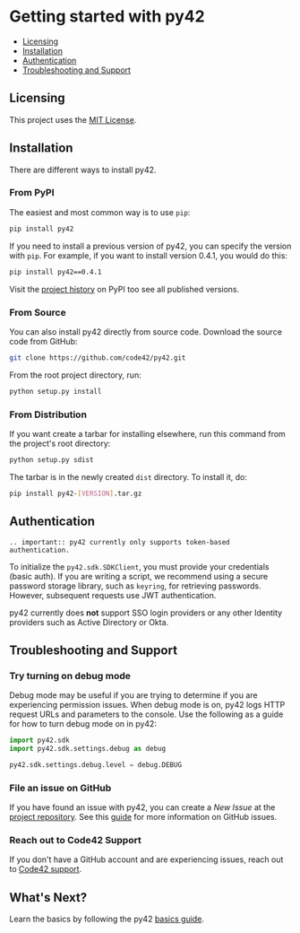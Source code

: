 # Getting started with py42

* [Licensing](#licensing)
* [Installation](#installation)
* [Authentication](#authentication)
* [Troubleshooting and Support](#troubleshooting-and-support)

## Licensing

This project uses the [MIT License](https://github.com/code42/py42/blob/master/LICENSE.md).

## Installation

There are different ways to install py42.

### From PyPI

The easiest and most common way is to use `pip`:
```bash
pip install py42
```

If you need to install a previous version of py42, you can specify the version with `pip`. For example, if you want to
install version 0.4.1, you would do this:
```bash
pip install py42==0.4.1
```

Visit the [project history](https://pypi.org/project/py42/#history) on PyPI too see all published versions.

### From Source

You can also install py42 directly from source code. Download the source code from GitHub:
```bash
git clone https://github.com/code42/py42.git
```
From the root project directory, run:
```bash
python setup.py install
```

### From Distribution

If you want create a tarbar for installing elsewhere, run this command from the project's root directory:
```bash
python setup.py sdist
```

The tarbar is in the newly created `dist` directory. To install it, do:
```bash
pip install py42-[VERSION].tar.gz
```

## Authentication

```eval_rst
.. important:: py42 currently only supports token-based authentication.
```

To initialize the `py42.sdk.SDKClient`, you must provide your credentials (basic auth). If you are writing a script,
we recommend using a secure password storage library, such as `keyring`, for retrieving passwords. However, subsequent
requests use JWT authentication.

py42 currently does **not** support SSO login providers or any other Identity providers such as Active Directory or
Okta.

## Troubleshooting and Support

### Try turning on debug mode

Debug mode may be useful if you are trying to determine if you are experiencing permission issues. When debug mode is
on, py42 logs HTTP request URLs and parameters to the console. Use the following as a guide for how to turn debug mode
on in py42:
```python
import py42.sdk
import py42.sdk.settings.debug as debug

py42.sdk.settings.debug.level = debug.DEBUG
```

### File an issue on GitHub

If you have found an issue with py42, you can create a *New Issue* at the
[project repository](https://github.com/code42/py42/issues). See this
[guide](https://help.github.com/en/github/managing-your-work-on-github/creating-an-issue) for more information on
GitHub issues.

### Reach out to Code42 Support

If you don't have a GitHub account and are experiencing issues, reach out to
[Code42 support](https://support.code42.com/).

## What's Next?

Learn the basics by following the py42 [basics guide](basics.html).
